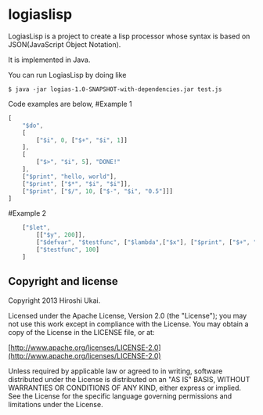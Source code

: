 logiaslisp
==========
LogiasLisp is a project to create a lisp processor whose syntax is based on JSON(JavaScript Object Notation).

It is implemented in Java.

You can run LogiasLisp by doing like
~~~~
$ java -jar logias-1.0-SNAPSHOT-with-dependencies.jar test.js
~~~~

Code examples are below,
#Example 1

```javascript
[
    "$do",
    [
        ["$i", 0, ["$+", "$i", 1]]
    ],
    [
        ["$>", "$i", 5], "DONE!"
    ],
    ["$print", "hello, world"],
    ["$print", ["$*", "$i", "$i"]],
    ["$print", ["$/", 10, ["$-", "$i", "0.5"]]]
]
```


#Example 2

```javascript
    ["$let", 
        [["$y", 200]],
        ["$defvar", "$testfunc", ["$lambda",["$x"], ["$print", ["$+", "$x", "$y"]]]],
        ["$testfunc", 100]
    ]
```
## Copyright and license

Copyright 2013 Hiroshi Ukai.

Licensed under the Apache License, Version 2.0 (the "License");
you may not use this work except in compliance with the License.
You may obtain a copy of the License in the LICENSE file, or at:

  [http://www.apache.org/licenses/LICENSE-2.0](http://www.apache.org/licenses/LICENSE-2.0)

Unless required by applicable law or agreed to in writing, software
distributed under the License is distributed on an "AS IS" BASIS,
WITHOUT WARRANTIES OR CONDITIONS OF ANY KIND, either express or implied.
See the License for the specific language governing permissions and
limitations under the License.

